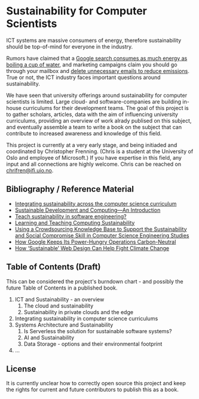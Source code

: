 # Sustainability for Computer Scientists

ICT systems are massive consumers of energy, therefore sustainability should be top-of-mind for everyone in the industry. 

Rumors have claimed that a [Google search consumes as much energy as boiling a cup of water](https://techcrunch.com/2009/01/12/revealed-the-times-made-up-that-stuff-about-google-and-the-tea-kettles/), and marketing campaigns claim you should go through your mailbox and [delete unnecessary emails to reduce emissions](https://www.atea.no/siste-nytt/bli-med-pa-digital-varrengjoring-for-miljoet/). True or not, the ICT industry faces important questions around sustainability.

We have seen that university offerings around sustainability for computer scientists is limited. Large cloud- and software-companies are building in-house curriculums for their development teams. The goal of this project is to gather scholars, articles, data with the aim of influencing university curriculums, providing an overview of work alrady publised on this subject, and eventually assemble a team to write a book on the subject that can contribute to increased awareness and knowledge of this field.

This project is currently at a very early stage, and being initiaded and coordinated by Christopher Frenning. (Chris is a student at the University of Oslo and employee of Microsoft.) If you have expertise in this field, any input and all connections are highly welcome. Chris can be reached on chrifren@ifi.uio.no.


## Bibliography / Reference Material

* [Integrating sustainability across the computer science curriculum](https://dl.acm.org/doi/abs/10.5555/2667432.2667464)
* [Sustainable Development and Computing—An Introduction](https://link.springer.com/chapter/10.1007/978-3-319-31858-5_1)
* [Teach sustainability in software engineering?](https://ieeexplore.ieee.org/abstract/document/5876124)
* [Learning and Teaching Computing Sustainability](https://dl.acm.org/doi/abs/10.1145/2729094.2754850)
* [Using a Crowdsourcing Knowledge Base to Support the Sustainability and Social Compromise Skill in Computer Science Engineering Studies](https://link.springer.com/chapter/10.1007/978-3-642-35879-1_30)
* [How Google Keeps Its Power-Hungry Operations Carbon-Neutral](https://www.wired.com/story/how-google-keeps-power-hungry-operations-carbon-neutral/)
* [How ‘Sustainable’ Web Design Can Help Fight Climate Change](https://www.wired.com/story/sustainable-software-design-climate-change/)


## Table of Contents (Draft)

This can be considered the project's burndown chart - and possibly the future Table of Contents in a published book.

1. ICT and Sustainability - an overview
    1. The cloud and sustainability
    1. Sustainability in private clouds and the edge
1. Integrating sustainability in computer science curriculums
1. Systems Architecture and Sustainability
    1. Is Serverless the solution for sustainable software systems?
    1. AI and Sustainability
    1. Data Storage - options and their environmental footprint
1. ...


## License

It is currently unclear how to correctly open source this project and keep the rights for current and future contributors to publish this as a book.
